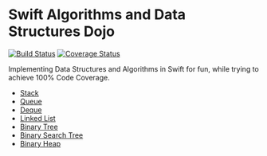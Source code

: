 Swift Algorithms and Data Structures Dojo
=========================================
[![Build Status](https://travis-ci.org/andrea-prearo/swift-algorithm-data-structures-dojo.svg?branch=master)](https://travis-ci.org/andrea-prearo/swift-algorithm-data-structures-dojo)
[![Coverage Status](https://codecov.io/gh/andrea-prearo/swift-algorithm-data-structures-dojo/branch/master/graph/badge.svg)](https://codecov.io/gh/andrea-prearo/swift-algorithm-data-structures-dojo)

Implementing Data Structures and Algorithms in Swift for fun, while trying to achieve 100% Code Coverage.

* [Stack](./SwiftAlgorithmsAndDataStructuresDojo/Stack/README.md)  
* [Queue](./SwiftAlgorithmsAndDataStructuresDojo/Queue/README.md)  
* [Deque](./SwiftAlgorithmsAndDataStructuresDojo/Deque/README.md)  
* [Linked List](./SwiftAlgorithmsAndDataStructuresDojo/LinkedList/README.md)  
* [Binary Tree](./SwiftAlgorithmsAndDataStructuresDojo/BinaryTree/README.md)  
* [Binary Search Tree](./SwiftAlgorithmsAndDataStructuresDojo/BinarySearchTree/README.md)  
* [Binary Heap](./SwiftAlgorithmsAndDataStructuresDojo/BinaryHeap/README.md)  
